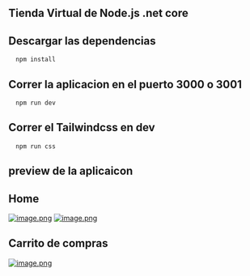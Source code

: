 ## Tienda Virtual de Node.js .net core

## Descargar las dependencias
```shell
  npm install
```

## Correr la aplicacion en el puerto 3000 o 3001

```shell
  npm run dev
```

## Correr el Tailwindcss en dev 

```shel
  npm run css
```

## preview de la aplicaicon 

## Home 
[![image.png](https://i.postimg.cc/Bv0x5fB4/image.png)](https://postimg.cc/NKd9YVnz)
[![image.png](https://i.postimg.cc/25rZbFC5/image.png)](https://postimg.cc/tsvT86Z0)

## Carrito de compras 
[![image.png](https://i.postimg.cc/GmJBC8vn/image.png)](https://postimg.cc/rDsyGphf)

